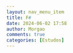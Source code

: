 ```yaml
---
layout: nav_menu_item
title: F#
date: 2024-06-02 17:58
author: Morgao
comments: true
categories: [Estudos]
---
```


